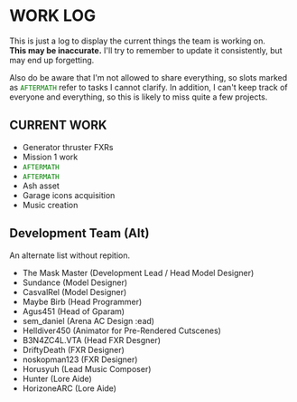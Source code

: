 # WORK LOG
This is just a log to display the current things the team is working on.  
**This may be inaccurate.** I'll try to remember to update it consistently, but may end up forgetting.

Also do be aware that I'm not allowed to share everything, so slots marked as <code style="color : green">AFTERMATH</code> refer to tasks I cannot clarify.
In addition, I can't keep track of everyone and everything, so this is likely to miss quite a few projects.

## CURRENT WORK
- Generator thruster FXRs
- Mission 1 work
- <code style="color : green">AFTERMATH</code>
- <code style="color : green">AFTERMATH</code>
- Ash asset
- Garage icons acquisition
- Music creation









## Development Team (Alt)
An alternate list without repition.
- The Mask Master (Development Lead / Head Model Designer)
- Sundance (Model Designer)
- CasvalRel (Model Designer)
- Maybe Birb (Head Programmer)
- Agus451 (Head of Gparam)
- sem_daniel (Arena AC Design :ead)
- Helldiver450 (Animator for Pre-Rendered Cutscenes)
- B3N4ZC4L.VTA (Head FXR Desgner)
- DriftyDeath (FXR Designer)
- noskopman123 (FXR Designer)
- Horusyuh (Lead Music Composer)
- Hunter (Lore Aide)
- HorizoneARC (Lore Aide)
